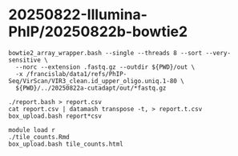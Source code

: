 
#	20250822-Illumina-PhIP/20250822b-bowtie2



```
bowtie2_array_wrapper.bash --single --threads 8 --sort --very-sensitive \
  --norc --extension .fastq.gz --outdir ${PWD}/out \
  -x /francislab/data1/refs/PhIP-Seq/VirScan/VIR3_clean.id_upper_oligo.uniq.1-80 \
  ${PWD}/../20250822a-cutadapt/out/*fastq.gz
```


```
./report.bash > report.csv
cat report.csv | datamash transpose -t, > report.t.csv
box_upload.bash report*csv
```


```
module load r
./tile_counts.Rmd
box_upload.bash tile_counts.html 
```



